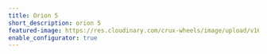 ```yaml
---
title: Orion 5
short_description: orion 5
featured-image: https://res.cloudinary.com/crux-wheels/image/upload/v1628192831/PNG%20standard%20wheel%20renders/orion_5_angle_d25pg0.png
enable_configurator: true
---
```

